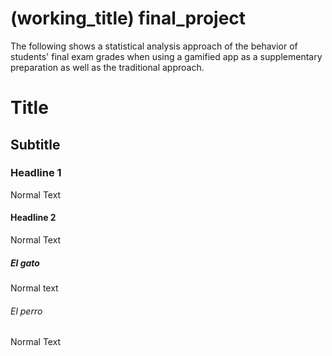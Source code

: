 # (working_title) final_project

The following shows a statistical analysis approach of the behavior of students' final exam grades when using a gamified app as a 
supplementary preparation as well as the traditional approach.


# Title
## Subtitle
### Headline 1
Normal Text
#### Headline 2
Normal Text
##### El gato
Normal text
###### El perro
Normal Text
